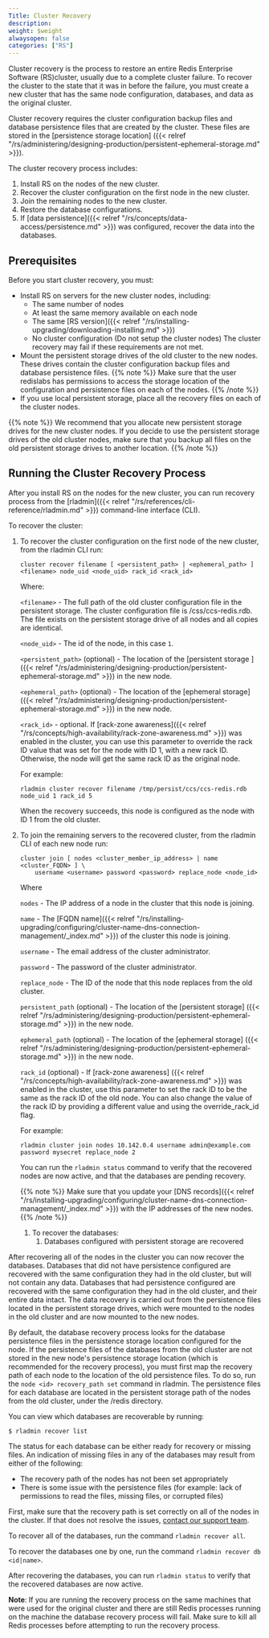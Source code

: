 ```yaml
---
Title: Cluster Recovery
description: 
weight: $weight
alwaysopen: false
categories: ["RS"]
---
```

Cluster recovery is the process to restore an entire Redis Enterprise Software (RS)cluster,
usually due to a complete cluster failure.
To recover the cluster to the state that it was in before the failure,
you must create a new cluster that has the same node configuration, databases, and data as the original cluster.

Cluster recovery requires the cluster configuration backup files and database persistence files
that are created by the cluster.
These files are stored in the [persistence storage location]
({{< relref "/rs/administering/designing-production/persistent-ephemeral-storage.md" >}}).

The cluster recovery process includes:

1. Install RS on the nodes of the new cluster.
1. Recover the cluster configuration on the first node in the new cluster.
1. Join the remaining nodes to the new cluster.
1. Restore the database configurations.
1. If [data persistence]({{< relref "/rs/concepts/data-access/persistence.md" >}}) was configured,
    recover the data into the databases.

## Prerequisites

Before you start cluster recovery, you must:

- Install RS on servers for the new cluster nodes, including:
    - The same number of nodes
    - At least the same memory available on each node
    - The same [RS version]({{< relref "/rs/installing-upgrading/downloading-installing.md" >}})
    - No cluster configuration (Do not setup the cluster nodes)
    The cluster recovery may fail if these requirements are not met.
- Mount the persistent storage drives of the old cluster to the new nodes.
    These drives contain the cluster configuration backup files and
    database persistence files.
    {{% note %}}
Make sure that the user redislabs has permissions to access the storage location
of the configuration and persistence files on each of the nodes.
    {{% /note %}}
- If you use local persistent storage, place all the recovery files on each of the cluster nodes.

{{% note %}}
We recommend that you allocate new persistent storage drives for the new cluster nodes.
If you decide to use the persistent storage drives of the old cluster nodes,
make sure that you backup all files on the old persistent storage drives to another location.
{{% /note %}}

## Running the Cluster Recovery Process

After you install RS on the nodes for the new cluster,
you can run recovery process from the [rladmin]({{< relref "/rs/references/cli-reference/rladmin.md" >}})
command-line interface (CLI).

To recover the cluster:

1. To recover the cluster configuration on the first node of the new cluster, from the rladmin CLI run:

    ```src
    cluster recover filename [ <persistent_path> | <ephemeral_path> ]<filename> node_uid <node_uid> rack_id <rack_id>
    ```

    Where:

    `<filename>` - The full path of the old cluster configuration file in the persistent storage.
    The cluster configuration file is /css/ccs-redis.rdb.
    The file exists on the persistent storage drive of all nodes and all copies are identical.

    `<node_uid>` - The id of the node, in this case `1`.

    `<persistent_path>` (optional) - The location of the [persistent storage ]
    ({{< relref "/rs/administering/designing-production/persistent-ephemeral-storage.md" >}})
    in the new node.

    `<ephemeral_path>` (optional) - The location of the [ephemeral storage]
    ({{< relref "/rs/administering/designing-production/persistent-ephemeral-storage.md" >}})
    in the new node.

    `<rack_id>` - optional. If [rack-zone awareness]({{< relref "/rs/concepts/high-availability/rack-zone-awareness.md" >}})
    was enabled in the cluster,
    you can use this parameter to override the rack ID value that was
    set for the node with ID 1, with a new rack ID. Otherwise, the node
    will get the same rack ID as the original node.

    For example:

    ```src
    rladmin cluster recover filename /tmp/persist/ccs/ccs-redis.rdb node_uid 1 rack_id 5
    ```

    When the recovery succeeds,
    this node is configured as the node with ID 1 from the old cluster.

1. To join the remaining servers to the recovered cluster, from the rladmin CLI of each new node run:

    ```src
    cluster join [ nodes <cluster_member_ip_address> | name <cluster_FQDN> ] \
        username <username> password <password> replace_node <node_id>
    ```

    Where

    `nodes` - The IP address of a node in the cluster that this node is joining.

    `name` - The [FQDN name]({{< relref "/rs/installing-upgrading/configuring/cluster-name-dns-connection-management/_index.md" >}})
    of the cluster this node is joining.

    `username` - The email address of the cluster administrator.

    `password` - The password of the cluster administrator.

    `replace_node` - The ID of the node that this node replaces from the old cluster.

    `persistent_path` (optional) - The location of the [persistent storage]
    ({{< relref "/rs/administering/designing-production/persistent-ephemeral-storage.md" >}})
    in the new node.

    `ephemeral_path` (optional) - The location of the [ephemeral storage]
    ({{< relref "/rs/administering/designing-production/persistent-ephemeral-storage.md" >}})
    in the new node.

    `rack_id` (optional) - If [rack-zone awareness]
    ({{< relref "/rs/concepts/high-availability/rack-zone-awareness.md" >}}) was enabled in the cluster,
    use this parameter to set the rack ID to be the same as the rack ID
    of the old node. You can also change the value of the rack ID by
    providing a different value and using the override_rack_id flag.

    For example:

    ```src
    rladmin cluster join nodes 10.142.0.4 username admin@example.com password mysecret replace_node 2
    ```

    You can run the `rladmin status` command to verify that the recovered nodes are now active,
    and that the databases are pending recovery.

    {{% note %}}
Make sure that you update your [DNS records]({{< relref "/rs/installing-upgrading/configuring/cluster-name-dns-connection-management/_index.md" >}})
 with the IP addresses of the new nodes.
    {{% /note %}}

   1. To recover the databases:
      1. Databases configured with persistent storage are recovered

After recovering all of the nodes in the cluster you can now recover the
databases. Databases that did not have persistence configured are
recovered with the same configuration they had in the old cluster, but
will not contain any data. Databases that had persistence configured are
recovered with the same configuration they had in the old cluster, and
their entire data intact. The data recovery is carried out from the
persistence files located in the persistent storage drives, which were
mounted to the nodes in the old cluster and are now mounted to the new
nodes.

By default, the database recovery process looks for the database
persistence files in the persistence storage location configured for the
node. If the persistence files of the databases from the old cluster are
not stored in the new node's persistence storage location (which is
recommended for the recovery process), you must first map the recovery
path of each node to the location of the old persistence files. To do
so, run the `node <id> recovery_path set` command in rladmin. The
persistence files for each database are located in the persistent
storage path of the nodes from the old cluster, under the /redis
directory.

You can view which databases are recoverable by running:

```src
$ rladmin recover list
```

The status for each database can be either ready for recovery or missing
files. An indication of missing files in any of the databases may result
from either of the following:

- The recovery path of the nodes has not been set appropriately
- There is some issue with the persistence files (for example: lack of
    permissions to read the files, missing files, or corrupted files)

First, make sure that the recovery path is set correctly on all of the
nodes in the cluster. If that does not resolve the issues, [contact our
support team](mailto:support@redislabs.com).

To recover all of the databases, run the command `rladmin recover all`.

To recover the databases one by one, run the command `rladmin recover db <id|name>`.

After recovering the databases, you can run `rladmin status`
to verify that the recovered databases are now active.

**Note**: If you are running the recovery process on the same machines
that were used for the original cluster and there are still Redis
processes running on the machine the database recovery process will
fail. Make sure to kill all Redis processes before attempting to run the
recovery process.
